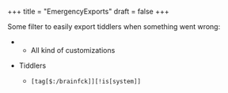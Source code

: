 +++
title = "EmergencyExports"
draft = false
+++

Some filter to easily export tiddlers when something went wrong:

-   -   All kind of customizations

-   Tiddlers
    -   `[tag[$:/brainfck]][!is[system]]`
